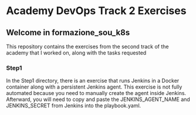 # Academy DevOps Track 2 Exercises

## Welcome in formazione_sou_k8s

This repository contains the exercises from the second track of the academy that I worked on, along with the tasks requested

### Step1

In the Step1 directory, there is an exercise that runs Jenkins in a Docker container along with a persistent Jenkins agent. This exercise is not fully automated because you need to manually create the agent inside Jenkins. Afterward, you will need to copy and paste the JENKINS_AGENT_NAME and JENKINS_SECRET from Jenkins into the playbook.yaml.
